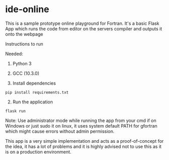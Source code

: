 # ide-online
This is a sample prototype online playground for Fortran.
It's a basic Flask App which runs the code from editor on the servers compiler and outputs it onto the webpage

Instructions to run

Needed:

1. Python 3
2. GCC (10.3.0)

1. Install dependencies 
```
pip install requirements.txt
```
2. Run the application
```
flask run
```
Note: Use administrator mode while running the app from your cmd if on Windows or just sudo it on linux, it uses system default PATH for gfortran which might cause errors without admin permission.

This app is a very simple implementation and acts as a proof-of-concept for the idea, it has a lot of problems and it is highly advised not to use this as it is on a production environment. 
